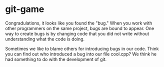 git-game
========

Congradulations, it looks like you found the "bug."
When you work with other programmers on the same
project, bugs are bound to appear. One way to create
bugs is by changing code that you did not write
without understanding what the code is doing.

Sometimes we like to blame others for introducing bugs
in our code. Think you can find out who introduced a
bug into our file cool.cpp? We think he had something
to do with the development of git.

